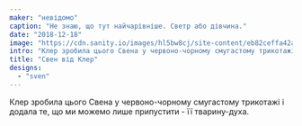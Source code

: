 ```yaml
---
maker: "невідомо"
caption: "Не знаю, що тут найчарівніше. Светр або дівчина."
date: "2018-12-18"
image: "https://cdn.sanity.io/images/hl5bw8cj/site-content/eb82ceffa42a328a5e2ffa423fe3d5d09963aa9f-3497x2134.jpg"
intro: "Клер зробила цього Свена у червоно-чорному смугастому трикотажі і додала те, що ми можемо лише припустити - її тварину-духа."
title: "Свен від Клер"
designs:
  - "sven"
---
```



Клер зробила цього Свена у червоно-чорному смугастому трикотажі і додала те, що ми можемо лише припустити - її тварину-духа.

